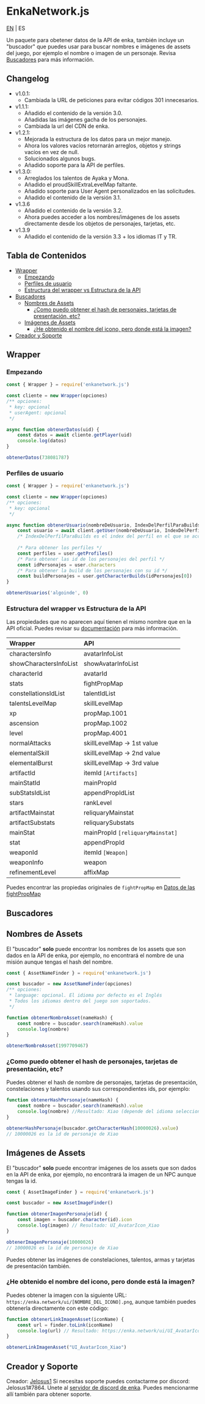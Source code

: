 # EnkaNetwork.js

[EN](/README.md) | ES

Un paquete para obetener datos de la API de enka, también incluye un "buscador" que puedes usar para buscar nombres e imágenes de assets del juego, por ejemplo el nombre o imagen de un personaje. Revisa [Buscadores](#buscadores) para más información.

## Changelog
- v1.0.1:
	- Cambiada la URL de peticiones para evitar códigos 301 innecesarios.
- v1.1.1:
	- Añadido el contenido de la versión 3.0.
	- Añadidas las imágenes gacha de los personajes.
	- Cambiada la url del CDN de enka.
- v1.2.1:
	- Mejorada la estructura de los datos para un mejor manejo.
	- Ahora los valores vacíos retornarán arreglos, objetos y strings vacíos en vez de null.
	- Solucionados algunos bugs.
	- Añadido soporte para la API de perfiles.
- v1.3.0:
	- Arreglados los talentos de Ayaka y Mona.
	- Añadido el proudSkillExtraLevelMap faltante.
	- Añadido soporte para User Agent personalizados en las solicitudes.
	- Añadido el contenido de la versión 3.1.
- v1.3.6
	- Añadido el contenido de la versión 3.2.
	- Ahora puedes acceder a los nombres/imágenes de los assets directamente desde los objetos de personajes, tarjetas, etc.
- v1.3.9
	- Añadido el contenido de la versión 3.3 + los idiomas IT y TR.

## Tabla de Contenidos
- [Wrapper](#wrapper)
	- [Empezando](#empezando)
	- [Perfiles de usuario](#perfiles-de-usuario)
	- [Estructura del wrapper vs Estructura de la API](#estructura-del-wrapper-vs-estructura-de-la-api)
- [Buscadores](#buscadores)
	- [Nombres de Assets](#nombres-de-assets)  
		- [¿Como puedo obtener el hash de personajes, tarjetas de presentación, etc?](#¿como-puedo-obtener-el-hash-de-personajes-tarjetas-de-presentación-etc) 
	- [Imágenes de Assets](#imágenes-de-assets) 
		- [¿He obtenido el nombre del icono, pero donde está la imagen?](#¿he-obtenido-el-nombre-del-icono-pero-donde-está-la-imagen)
- [Creador y Soporte](#creador-y-soporte) 

## Wrapper

### Empezando

```js
const { Wrapper } = require('enkanetwork.js')

const cliente = new Wrapper(opciones)
/** opciones:
 * key: opcional
 * userAgent: opcional
 */

async function obtenerDatos(uid) {
	const datos = await cliente.getPlayer(uid)
	console.log(datos)
}

obtenerDatos(738081787)
```

### Perfiles de usuario

```js
const { Wrapper } = require('enkanetwork.js')

const cliente = new Wrapper(opciones)
/** opciones:
 * key: opcional
 */

async function obtenerUsuario(nombreDeUsuario, IndexDelPerfilParaBuilds) {
	const usuario = await client.getUser(nombreDeUsuario, IndexDelPerfilParaBuilds)
	/* IndexDelPerfilParaBuilds es el index del perfil en el que se accederán a las builds de los personajes. Por ejemplo: si tienes 2 perfiles, para acceder al primero el index será 0, y si quieres acceder al segundo el index será 1 */
	
	/* Para obtener los perfiles */
	const perfiles = user.getProfiles()
	/* Para obtener las id de los personajes del perfil */
	const idPersonajes = user.characters
	/* Para obtener la build de los personajes con su id */
	const buildPersonajes = user.getCharacterBuilds(idPersonajes[0])
}

obtenerUsuarios('algoinde', 0)
```

### Estructura del wrapper vs Estructura de la API

Las propiedades que no aparecen aquí tienen el mismo nombre que en la API oficial. Puedes revisar su [documentación](https://api.enka.network/#/) para más información.

| Wrapper | API |
| :---------- | :--- | 
| charactersInfo | avatarInfoList |
| showCharactersInfoList | showAvatarInfoList |
| characterId | avatarId |
| stats | fightPropMap |
| constellationsIdList | talentIdList |
| talentsLevelMap | skillLevelMap |
| xp | propMap.1001 |
| ascension | propMap.1002 |
| level | propMap.4001 |
| normalAttacks | skillLevelMap -> 1st value |
| elementalSkill | skillLevelMap -> 2nd value |
| elementalBurst | skillLevelMap -> 3rd value |
| artifactId | itemId `[Artifacts]` |
| mainStatId | mainPropId |
| subStatsIdList | appendPropIdList |
| stars | rankLevel |
| artifactMainstat | reliquaryMainstat |
| artifactSubstats | reliquarySubstats |
| mainStat | mainPropId `[reliquaryMainstat]` |
| stat | appendPropId |
| weaponId | itemId `[Weapon]` |
| weaponInfo | weapon |
| refinementLevel | affixMap |

Puedes encontrar las propiedas originales de `fightPropMap` en [Datos de las fightPropMap](https://api.enka.network/#/api_es?id=fightprop)

## Buscadores

## Nombres de Assets

El "buscador" **solo** puede encontrar los nombres de los assets que son dados en la API de enka, por ejemplo, no encontrará el nombre de una misión aunque tengas el hash del nombre.

```js
const { AssetNameFinder } = require('enkanetwork.js')

const buscador = new AssetNameFinder(opciones)
/** opciones:
 * language: opcional. El idioma por defecto es el Inglés
 * Todos los idiomas dentro del juego son soportados.
 */

function obtenerNombreAsset(nameHash) {
	const nombre = buscador.search(nameHash).value
	console.log(nombre)
} 

obtenerNombreAsset(1997709467)
```

### ¿Como puedo obtener el hash de personajes, tarjetas de presentación, etc?

Puedes obtener el hash de nombre de personajes, tarjetas de presentación, constelaciones y talentos usando sus correspondientes ids, por ejemplo:

```js
function obtenerHashPersonaje(nameHash) {
	const nombre = buscador.search(nameHash).value
	console.log(nombre) //Resultado: Xiao (depende del idioma seleccionado)
}

obtenerHashPersonaje(buscador.getCharacterHash(10000026).value)
// 10000026 es la id de personaje de Xiao
```

## Imágenes de Assets

El "buscador" **solo** puede encontrar imágenes de los assets que son dados en la API de enka, por ejemplo, no encontrará la imagen de un NPC aunque tengas la id.

```js
const { AssetImageFinder } = require('enkanetwork.js')

const buscador = new AssetImageFinder()

function obtenerImagenPersonaje(id) {
	const imagen = buscador.character(id).icon
	console.log(imagen) // Resultado: UI_AvatarIcon_Xiao
}

obtenerImagenPersonaje(10000026)
// 10000026 es la id de personaje de Xiao
```

Puedes obtener las imágenes de constelaciones, talentos, armas y tarjetas de presentación también.

### ¿He obtenido el nombre del icono, pero donde está la imagen?

Puedes obtener la imagen con la siguiente URL: `https://enka.network/ui/[NOMBRE_DEL_ICONO].png`, aunque también puedes obtenerla directamente con este código:

```js
function obtenerLinkImagenAsset(iconName) {
	const url = finder.toLink(iconName)
	console.log(url) // Resultado: https://enka.network/ui/UI_AvatarIcon_Xiao.png
}

obtenerLinkImagenAsset("UI_AvatarIcon_Xiao")
```

## Creador y Soporte

Creador: [Jelosus1](https://github.com/Jelosus2/)
Si necesitas soporte puedes contactarme por discord: Jelosus1#7864.
Unete al [servidor de discord de enka](https://discord.gg/eUv6gcsjqe). Puedes mencionarme allí también para obtener soporte.